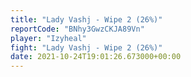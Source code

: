 ```yaml
---
title: "Lady Vashj - Wipe 2 (26%)"
reportCode: "BNhy3GwzCKJA89Vn"
player: "Izyheal"
fight: "Lady Vashj - Wipe 2 (26%)"
date: 2021-10-24T19:01:26.673000+00:00
---
```

